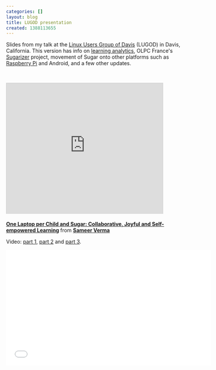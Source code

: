 ```yaml
---
categories: []
layout: blog
title: LUGOD presentation
created: 1388113655
---
```

<p>Slides from my talk at the <a href="http://lugod.org" target="_blank">Linux Users Group of Davis</a> (LUGOD) in Davis, California. This version has info on <a href="http://www.olpcsf.org/CommunitySummit2013/sessions/learning-analytics" target="_blank">learning analytics</a>, OLPC France&#39;s <a href="http://sugarizer.org" target="_blank">Sugarizer</a> project, movement of Sugar onto other platforms such as <a href="http://pidora.ca/" target="_blank">Raspberry Pi</a> and Android, and a few other updates.</p>
<p>&nbsp;</p>
<p><iframe allowfullscreen="" frameborder="0" height="356" marginheight="0" marginwidth="0" scrolling="no" src="http://www.slideshare.net/slideshow/embed_code/29399570" style="border:1px solid #CCC;border-width:1px 1px 0;margin-bottom:5px" width="427"></iframe></p>
<div style="margin-bottom:5px">
	<strong><a href="https://www.slideshare.net/sverma/one-laptop-per-child-and-sugar-collaborative-joyful-and-selfempowered-learning" target="_blank" title="One Laptop per Child and Sugar: Collaborative, Joyful and Self-empowered Learning">One Laptop per Child and Sugar: Collaborative, Joyful and Self-empowered Learning</a> </strong> from <strong><a href="http://www.slideshare.net/sverma" target="_blank">Sameer Verma</a></strong></div>
<p>Video: <a href="https://www.youtube.com/watch?v=vFWw83RJCso" target="_blank">part 1</a>, <a href="https://www.youtube.com/watch?v=F1BBBVV86gs" target="_blank">part 2</a> and <a href="https://www.youtube.com/watch?v=IOnLYYXOsgI" target="_blank">part 3</a>.</p>
<p><iframe allowfullscreen="" frameborder="0" height="315" src="//www.youtube.com/embed/vFWw83RJCso" width="560"></iframe></p>

